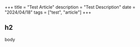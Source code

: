 +++
title = "Test Article"
description = "Test Description"
date = "2024/04/18"
tags = ["test", "article"]
+++

## h2
body
